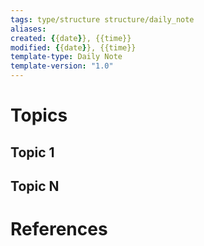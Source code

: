 ```yaml
---
tags: type/structure structure/daily_note
aliases: 
created: {{date}}, {{time}}
modified: {{date}}, {{time}}
template-type: Daily Note
template-version: "1.0"
---
```


# Topics

## Topic 1

## Topic N

# References